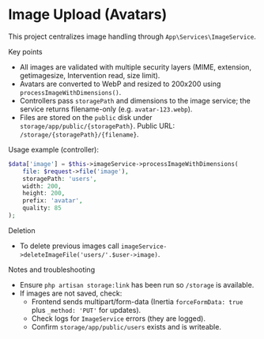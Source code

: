 # Image Upload (Avatars)

This project centralizes image handling through `App\Services\ImageService`.

Key points

- All images are validated with multiple security layers (MIME, extension, getimagesize, Intervention read, size limit).
- Avatars are converted to WebP and resized to 200x200 using `processImageWithDimensions()`.
- Controllers pass `storagePath` and dimensions to the image service; the service returns filename-only (e.g. `avatar-123.webp`).
- Files are stored on the `public` disk under `storage/app/public/{storagePath}`. Public URL: `/storage/{storagePath}/{filename}`.

Usage example (controller):

```php
$data['image'] = $this->imageService->processImageWithDimensions(
    file: $request->file('image'),
    storagePath: 'users',
    width: 200,
    height: 200,
    prefix: 'avatar',
    quality: 85
);
```

Deletion
- To delete previous images call `imageService->deleteImageFile('users/'.$user->image)`.

Notes and troubleshooting
- Ensure `php artisan storage:link` has been run so `/storage` is available.
- If images are not saved, check:
  - Frontend sends multipart/form-data (Inertia `forceFormData: true` plus `_method: 'PUT'` for updates).
  - Check logs for `ImageService` errors (they are logged).
  - Confirm `storage/app/public/users` exists and is writeable.

